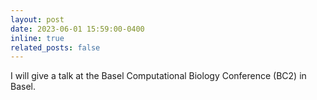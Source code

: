 ```yaml
---
layout: post
date: 2023-06-01 15:59:00-0400
inline: true
related_posts: false
---
```

I will give a talk at the Basel Computational Biology Conference (BC2) in Basel.
